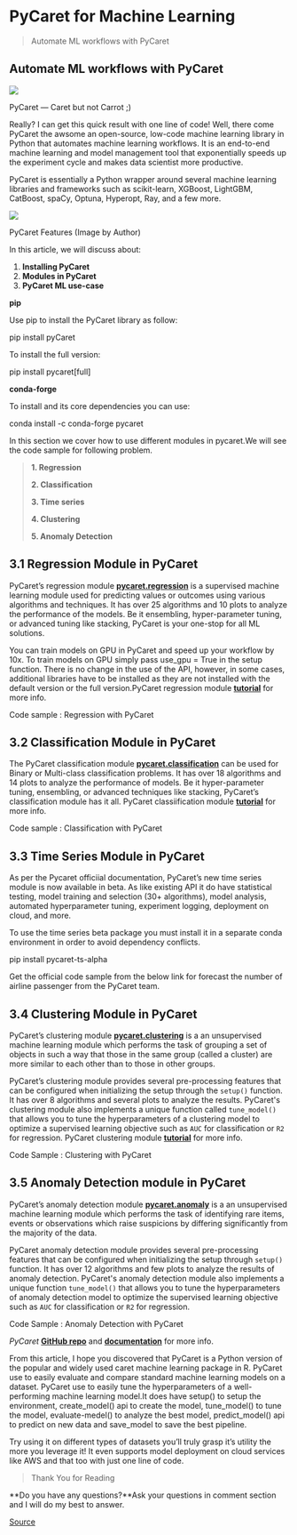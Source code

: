 # PyCaret for Machine Learning

> Automate ML workflows with PyCaret

Automate ML workflows with PyCaret
----------------------------------

![](https://miro.medium.com/max/1400/1*NHyb8AwNKSiGQuNkbBPgJA.png)

PyCaret — Caret but not Carrot ;)

Really? I can get this quick result with one line of code! Well, there come PyCaret the awsome an open-source, low-code machine learning library in Python that automates machine learning workflows. It is an end-to-end machine learning and model management tool that exponentially speeds up the experiment cycle and makes data scientist more productive.

PyCaret is essentially a Python wrapper around several machine learning libraries and frameworks such as scikit-learn, XGBoost, LightGBM, CatBoost, spaCy, Optuna, Hyperopt, Ray, and a few more.

![](https://miro.medium.com/max/1400/1*7052vV2a8m2gQwwbGMsMHw.png)

PyCaret Features (Image by Author)

In this article, we will discuss about:

1.  **Installing PyCaret**
2.  **Modules in PyCaret**
3.  **PyCaret ML use-case**

**pip**

Use pip to install the PyCaret library as follow:

pip install pyCaret

To install the full version:

pip install pycaret\[full\]

**conda-forge**

To install and its core dependencies you can use:

conda install -c conda-forge pycaret

In this section we cover how to use different modules in pycaret.We will see the code sample for following problem.

> **1\. Regression**
> 
> **2\. Classification**
> 
> **3\. Time series**
> 
> **4\. Clustering**
> 
> **5\. Anomaly Detection**

3.1 Regression Module in PyCaret
--------------------------------

PyCaret’s regression module [**pycaret.regression**](https://pycaret.readthedocs.io/en/latest/api/regression.html) is a supervised machine learning module used for predicting values or outcomes using various algorithms and techniques. It has over 25 algorithms and 10 plots to analyze the performance of the models. Be it ensembling, hyper-parameter tuning, or advanced tuning like stacking, PyCaret is your one-stop for all ML solutions.

You can train models on GPU in PyCaret and speed up your workflow by 10x. To train models on GPU simply pass use\_gpu = True in the setup function. There is no change in the use of the API, however, in some cases, additional libraries have to be installed as they are not installed with the default version or the full version.PyCaret regression module [**tutorial**](https://www.pycaret.org/tutorials/html/REG101.html) for more info.

Code sample : Regression with PyCaret

3.2 Classification Module in PyCaret
------------------------------------

The PyCaret classification module [**pycaret.classification**](https://pycaret.readthedocs.io/en/latest/api/classification.html) can be used for Binary or Multi-class classification problems. It has over 18 algorithms and 14 plots to analyze the performance of models. Be it hyper-parameter tuning, ensembling, or advanced techniques like stacking, PyCaret’s classification module has it all. PyCaret classiification module [**tutorial**](https://www.pycaret.org/tutorials/html/CLF101.html) for more info.

Code sample : Classification with PyCaret

3.3 Time Series Module in PyCaret
---------------------------------

As per the Pycaret officiial documentation, PyCaret’s new time series module is now available in beta. As like existing API it do have statistical testing, model training and selection (30+ algorithms), model analysis, automated hyperparameter tuning, experiment logging, deployment on cloud, and more.

To use the time series beta package you must install it in a separate conda environment in order to avoid dependency conflicts.

pip install pycaret-ts-alpha

Get the official code sample from the below link for forecast the number of airline passenger from the PyCaret team.

3.4 Clustering Module in PyCaret
--------------------------------

PyCaret’s clustering module [**pycaret.clustering**](https://pycaret.readthedocs.io/en/latest/api/clustering.html) is a an unsupervised machine learning module which performs the task of grouping a set of objects in such a way that those in the same group (called a cluster) are more similar to each other than to those in other groups.

PyCaret’s clustering module provides several pre-processing features that can be configured when initializing the setup through the `setup()` function. It has over 8 algorithms and several plots to analyze the results. PyCaret's clustering module also implements a unique function called `tune_model()` that allows you to tune the hyperparameters of a clustering model to optimize a supervised learning objective such as `AUC` for classification or `R2` for regression. PyCaret clustering module [**tutorial**](http://www.pycaret.org/tutorials/html/CLU101.html) for more info.

Code Sample : Clustering with PyCaret

3.5 Anomaly Detection module in PyCaret
---------------------------------------

PyCaret’s anomaly detection module [**pycaret.anomaly**](http://www.pycaret.org/tutorials/html/ANO101.html) is a an unsupervised machine learning module which performs the task of identifying rare items, events or observations which raise suspicions by differing significantly from the majority of the data.

PyCaret anomaly detection module provides several pre-processing features that can be configured when initializing the setup through `setup()` function. It has over 12 algorithms and few plots to analyze the results of anomaly detection. PyCaret's anomaly detection module also implements a unique function `tune_model()` that allows you to tune the hyperparameters of anomaly detection model to optimize the supervised learning objective such as `AUC` for classification or `R2` for regression.

Code Sample : Anomaly Detection with PyCaret

_PyCaret_ [**GitHub repo**](https://github.com/pycaret/pycaret) and [**documentation**](https://pycaret.gitbook.io/docs/) for more info.

From this article, I hope you discovered that PyCaret is a Python version of the popular and widely used caret machine learning package in R. PyCaret use to easily evaluate and compare standard machine learning models on a dataset. PyCaret use to easily tune the hyperparameters of a well-performing machine learning model.It does have setup() to setup the environment, create\_model() api to create the model, tune\_model() to tune the model, evaluate-medel() to analyze the best model, predict\_model() api to predict on new data and save\_model to save the best pipeline.

Try using it on different types of datasets you’ll truly grasp it’s utility the more you leverage it! It even supports model deployment on cloud services like AWS and that too with just one line of code.

> Thank You for Reading

**Do you have any questions?**Ask your questions in comment section and I will do my best to answer.


[Source](https://medium.com/@abonia/pycaret-for-machine-learning-3343fda42ad6)
